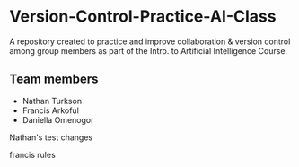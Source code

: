 # Version-Control-Practice-AI-Class
A repository created to practice and improve collaboration &amp; version control among group members as part of the Intro. to Artificial Intelligence Course.

Team members
------------
- Nathan Turkson
- Francis Arkoful
- Daniella Omenogor


Nathan's test changes

francis rules
